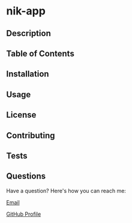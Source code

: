 # nik-app

## Description

## Table of Contents

## Installation

## Usage

## License

## Contributing

## Tests

## Questions

Have a question? Here's how you can reach me:

[Email](nrenner0211@gmail.com)

[GitHub Profile](https://github.com/nrenner0211)
